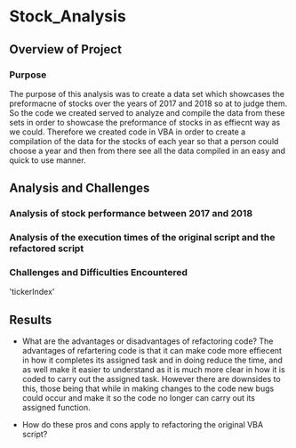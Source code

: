 # Stock_Analysis
## Overview of Project

### Purpose
The purpose of this analysis was to create a data set which showcases the preformacne of stocks over the years of 2017 and 2018 so at to judge them. So the code we created served to analyze and compile the data from these sets in order to showcase the preformance of stocks in as effiecnt way as we could. Therefore we created code in VBA in order to create a compilation of the data for the stocks of each year so that a person could choose a year and then from there see all the data compiled in an easy and quick to use manner.
## Analysis and Challenges

### Analysis of stock performance between 2017 and 2018

### Analysis of the execution times of the original script and the refactored script

### Challenges and Difficulties Encountered
'tickerIndex'
## Results

- What are the advantages or disadvantages of refactoring code?
The advantages of refartering code is that it can make code more effiecent in how it completes its assigned task and in doing reduce the time, and as well make it easier to understand as it is much more clear in how it is coded to carry out the assigned task. However there are downsides to this, those being that while in making changes to the code new bugs could occur and make it so the code no longer can carry out its assigned function.

- How do these pros and cons apply to refactoring the original VBA script?
